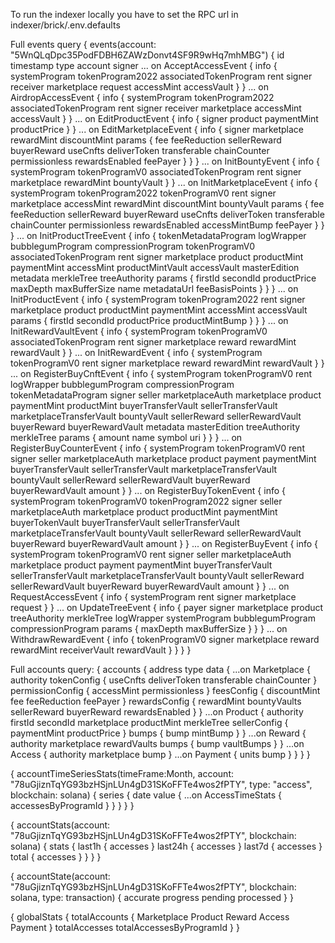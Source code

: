 To run the indexer locally you have to set the RPC url in indexer/brick/.env.defaults

Full events query
{
  events(account: "5WnQLqDpc35PodFDBH6ZAWzDonvt4SF9R9wHq7mhMBG") {
    id
    timestamp
    type
    account
    signer
    ... on AcceptAccessEvent {
      info {
        systemProgram
        tokenProgram2022
        associatedTokenProgram
        rent
        signer
        receiver
        marketplace
        request
        accessMint
        accessVault
      }
    }
    ... on AirdropAccessEvent {
      info {
        systemProgram
        tokenProgram2022
        associatedTokenProgram
        rent
        signer
        receiver
        marketplace
        accessMint
        accessVault
      }
    }
    ... on EditProductEvent {
      info {
        signer
        product
        paymentMint
        productPrice
      }
    }
    ... on EditMarketplaceEvent {
      info {
        signer
        marketplace
        rewardMint
        discountMint
        params {
          fee
          feeReduction
          sellerReward
          buyerReward
          useCnfts
          deliverToken
          transferable
          chainCounter
          permissionless
          rewardsEnabled
          feePayer
        }
      }
    }
    ... on InitBountyEvent {
      info {
        systemProgram
        tokenProgramV0
        associatedTokenProgram
        rent
        signer
        marketplace
        rewardMint
        bountyVault
      }
    }
    ... on InitMarketplaceEvent {
      info {
        systemProgram
        tokenProgram2022
        tokenProgramV0
        rent
        signer
        marketplace
        accessMint
        rewardMint
        discountMint
        bountyVault
        params {
          fee
          feeReduction
          sellerReward
          buyerReward
          useCnfts
          deliverToken
          transferable
          chainCounter
          permissionless
          rewardsEnabled
          accessMintBump
          feePayer
        }
      }
    }
    ... on InitProductTreeEvent {
      info {
        tokenMetadataProgram
        logWrapper
        bubblegumProgram
        compressionProgram
        tokenProgramV0
        associatedTokenProgram
        rent
        signer
        marketplace
        product
        productMint
        paymentMint
        accessMint
        productMintVault
        accessVault
        masterEdition
        metadata
        merkleTree
        treeAuthority
        params {
          firstId
          secondId
          productPrice
          maxDepth
          maxBufferSize
          name
          metadataUrl
          feeBasisPoints
        }
      }
    }
    ... on InitProductEvent {
      info {
        systemProgram
        tokenProgram2022
        rent
        signer
        marketplace
        product
        productMint
        paymentMint
        accessMint
        accessVault
        params {
          firstId
          secondId
          productPrice
          productMintBump
        }
      }
    }
    ... on InitRewardVaultEvent {
      info {
        systemProgram
        tokenProgramV0
        associatedTokenProgram
        rent
        signer
        marketplace
        reward
        rewardMint
        rewardVault
      }
    }
    ... on InitRewardEvent {
      info {
        systemProgram
        tokenProgramV0
        rent
        signer
        marketplace
        reward
        rewardMint
        rewardVault
      }
    }
    ... on RegisterBuyCnftEvent {
      info {
        systemProgram
        tokenProgramV0
        rent
        logWrapper
        bubblegumProgram
        compressionProgram
        tokenMetadataProgram
        signer
        seller
        marketplaceAuth
        marketplace
        product
        paymentMint
        productMint
        buyerTransferVault
        sellerTransferVault
        marketplaceTransferVault
        bountyVault
        sellerReward
        sellerRewardVault
        buyerReward
        buyerRewardVault
        metadata
        masterEdition
        treeAuthority
        merkleTree
        params {
          amount
          name
          symbol
          uri
        }
      }
    }
    ... on RegisterBuyCounterEvent {
      info {
        systemProgram
        tokenProgramV0
        rent
        signer
        seller
        marketplaceAuth
        marketplace
        product
        payment
        paymentMint
        buyerTransferVault
        sellerTransferVault
        marketplaceTransferVault
        bountyVault
        sellerReward
        sellerRewardVault
        buyerReward
        buyerRewardVault
        amount
      }
    }
    ... on RegisterBuyTokenEvent {
      info {
        systemProgram
        tokenProgramV0
        tokenProgram2022
        signer
        seller
        marketplaceAuth
        marketplace
        product
        productMint
        paymentMint
        buyerTokenVault
        buyerTransferVault
        sellerTransferVault
        marketplaceTransferVault
        bountyVault
        sellerReward
        sellerRewardVault
        buyerReward
        buyerRewardVault
        amount
      }
    }
    ... on RegisterBuyEvent {
      info {
        systemProgram
        tokenProgramV0
        rent
        signer
        seller
        marketplaceAuth
        marketplace
        product
        payment
        paymentMint
        buyerTransferVault
        sellerTransferVault
        marketplaceTransferVault
        bountyVault
        sellerReward
        sellerRewardVault
        buyerReward
        buyerRewardVault
        amount
      }
    }
    ... on RequestAccessEvent {
      info {
        systemProgram
        rent
        signer
        marketplace
        request
      }
    }
    ... on UpdateTreeEvent {
      info {
        payer
        signer
        marketplace
        product
        treeAuthority
        merkleTree
        logWrapper
        systemProgram
        bubblegumProgram
        compressionProgram
        params {
          maxDepth
          maxBufferSize
        }
      }
    }
    ... on WithdrawRewardEvent {
      info {
        tokenProgramV0
        signer
        marketplace
        reward
        rewardMint
        receiverVault
        rewardVault
      }
    }
  }
}

Full accounts query: 
{
  accounts {
    address
    type
    data {
      ...on Marketplace {
        authority
        tokenConfig {
          useCnfts
          deliverToken
          transferable
          chainCounter
        }
        permissionConfig {
          accessMint
          permissionless
        }
        feesConfig {
          discountMint
          fee
          feeReduction
          feePayer
        }
        rewardsConfig {
          rewardMint
          bountyVaults
          sellerReward
          buyerReward
          rewardsEnabled
        }
      }
      ...on Product {
        authority
        firstId
        secondId
        marketplace
        productMint
        merkleTree
        sellerConfig {
          paymentMint
          productPrice
        }
        bumps {
          bump
          mintBump
        }
      }
      ...on Reward {
        authority
        marketplace
        rewardVaults
        bumps {
          bump
          vaultBumps
        }
      }
      ...on Access {
        authority
        marketplace
        bump
      }
      ...on Payment {
        units
        bump
      }
    }
  }
}

{
  accountTimeSeriesStats(timeFrame:Month, account: "78uGjiznTqYG93bzHSjnLUn4gD31SKoFFTe4wos2fPTY", type: "access", blockchain: solana) {
    series {
      date
      value {
        ...on AccessTimeStats {
          accessesByProgramId
        }
      }
    }
  }
}

{
  accountStats(account: "78uGjiznTqYG93bzHSjnLUn4gD31SKoFFTe4wos2fPTY", blockchain: solana) {
    stats {
      last1h {
        accesses
      }
      last24h {
        accesses
      }
      last7d {
        accesses
      }
      total {
        accesses
      }
    }
  }
}

{
  accountState(account: "78uGjiznTqYG93bzHSjnLUn4gD31SKoFFTe4wos2fPTY", blockchain: solana, type: transaction) {
    accurate
    progress
    pending
    processed
  }
}

{
    globalStats {
        totalAccounts {
            Marketplace
            Product
          	Reward
            Access
            Payment
        }
        totalAccesses
        totalAccessesByProgramId
    }
}

